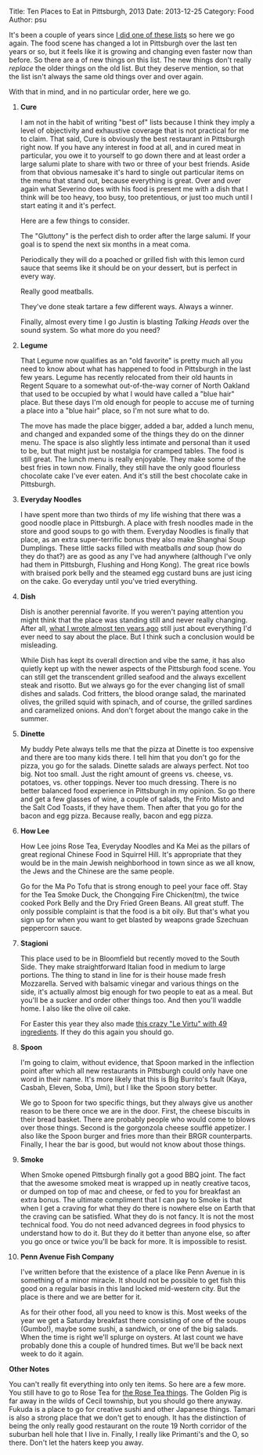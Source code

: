Title: Ten Places to Eat in Pittsburgh, 2013
Date: 2013-12-25
Category: Food
Author: psu

It's been a couple of years since <a href="http://mutable-states.com/10-things-to-eat-in-pittsburgh-before-you-are-dead.html">I did one of these lists</a> so here we go again. The food scene has changed a lot in Pittsburgh over the last ten years or so, but it feels like it is growing and changing even faster now than before. So there are a of new things on this list. The new things don't really _replace_ the older things on the old list. But they deserve mention, so that the list isn't always the same old things over and over again.

With that in mind, and in no particular order, here we go.

1. **Cure**

	I am not in the habit of writing "best of" lists because I think they imply a level of objectivity and exhaustive coverage that is not practical for me to claim. That said, Cure is obviously the best restaurant in Pittsburgh right now. If you have any interest in food at all, and in cured meat in particular, you owe it to yourself to go down there and at least order a large salumi plate to share with two or three of your best friends. Aside from that obvious namesake it's hard to single out particular items on the menu that stand out, because everything is great. Over and over again what Severino does with his food is present me with a dish that I think will be too heavy, too busy, too pretentious, or just too much until I start eating it and it's perfect.

	Here are a few things to consider.

	The "Gluttony" is the perfect dish to order after the large salumi. If your goal is to spend the next six months in a meat coma.

	Periodically they will do a poached or grilled fish with this lemon curd sauce that seems like it should be on your dessert, but is perfect in every way.

	Really good meatballs.

	They've done steak tartare a few different ways. Always a winner.

	Finally, almost every time I go Justin is blasting _Talking Heads_ over the sound system. So what more do you need?

2. **Legume**

	That Legume now qualifies as an "old favorite" is pretty much all you need to know about what has happened to food in Pittsburgh in the last few years. Legume has recently relocated from their old haunts in Regent Square to a somewhat out-of-the-way corner of North Oakland that used to be occupied by what I would have called a "blue hair" place. But these days I'm old enough for people to accuse me of turning a place into a "blue hair" place, so I'm not sure what to do.

	The move has made the place bigger, added a bar, added a lunch menu, and changed and expanded some of the things they do on the dinner menu. The space is also slightly less intimate and personal than it used to be, but that might just be nostalgia for cramped tables. The food is still great. The lunch menu is really enjoyable. They make some of the best fries in town now. Finally, they still have the only good flourless chocolate cake I've ever eaten. And it's still the best chocolate cake in Pittsburgh.

3. **Everyday Noodles**

	I have spent more than two thirds of my life wishing that there was a good noodle place in Pittsburgh. A place with fresh noodles made in the store and good soups to go with them. Everyday Noodles is finally that place, as an extra super-terrific bonus they also make Shanghai Soup Dumplings. These little sacks filled with meatballs *and* soup (how do they do that?) are as good as any I've had anywhere (although I've only had them in Pittsburgh, Flushing and Hong Kong). The great rice bowls with braised pork belly and the steamed egg custard buns are just icing on the cake. Go everyday until you've tried everything.

4. **Dish**

	Dish is another perennial favorite. If you weren't paying attention you might think that the place was standing still and never really changing. After all, <a href="http://tleaves.com/wp-archive/2005/04/28/dish/index.html">what I wrote almost ten years ago</a> still just about everything I'd ever need to say about the place. But I think such a conclusion would be misleading. 

	While Dish has kept its overall direction and vibe the same, it has also quietly kept up with the newer aspects of the Pittsburgh food scene. You can still get the transcendent grilled seafood and the always excellent steak and risotto. But we always go for the ever changing list of small dishes and salads. Cod fritters, the blood orange salad, the marinated olives, the grilled squid with spinach, and of course, the grilled sardines and caramelized onions. And don't forget about the mango cake in the summer.

5. **Dinette**

	My buddy Pete always tells me that the pizza at Dinette is too expensive and there are too many kids there. I tell him that you don't go for the pizza, you go for the salads. Dinette salads are always perfect. Not too big. Not too small. Just the right amount of greens vs. cheese, vs. potatoes, vs. other toppings. Never too much dressing. There is no better balanced food experience in Pittsburgh in my opinion. So go there and get a few glasses of wine, a couple of salads, the Frito Misto and the Salt Cod Toasts, if they have them. Then after that you go for the bacon and egg pizza. Because really, bacon and egg pizza.

6. **How Lee**

	How Lee joins Rose Tea, Everyday Noodles and Ka Mei as the pillars of great regional Chinese Food in Squirrel Hill. It's appropriate that they would be in the main Jewish neighborhood in town since as we all know, the Jews and the Chinese are the same people.

	Go for the Ma Po Tofu that is strong enough to peel your face off. Stay for the Tea Smoke Duck, the Chongqing Fire Chicken(tm), the twice cooked Pork Belly and the Dry Fried Green Beans. All great stuff. The only possible complaint is that the food is a bit oily. But that's what you sign up for when you want to get blasted by weapons grade Szechuan peppercorn sauce.

7. **Stagioni**

	This place used to be in Bloomfield but recently moved to the South Side. They make straightforward Italian food in medium to large portions. The thing to stand in line for is their house made fresh Mozzarella. Served with balsamic vinegar and various things on the side, it's actually almost big enough for two people to eat as a meal. But you'll be a sucker and order other things too. And then you'll waddle home. I also like the olive oil cake.

	For Easter this year they also made <a href="http://www.youtube.com/watch?v=1iR9uJpS8Z4">this crazy "Le Virtu" with 49 ingredients</a>. If they do this again you should go.

8. **Spoon**

	I'm going to claim, without evidence, that Spoon marked in the inflection point after which all new restaurants in Pittsburgh could only have one word in their name. It's more likely that this is Big Burrito's fault (Kaya, Casbah, Eleven, Soba, Umi), but I like the Spoon story better.

	We go to Spoon for two specific things, but they always give us another reason to be there once we are in the door. First, the cheese biscuits in their bread basket. There are probably people who would come to blows over those things. Second is the gorgonzola cheese soufflé appetizer. I also like the Spoon burger and fries more than their BRGR counterparts. Finally, I hear the bar is good, but would not know about those things.

9. **Smoke**

	When Smoke opened Pittsburgh finally got a good BBQ joint. The fact that the awesome smoked meat is wrapped up in neatly creative tacos, or dumped on top of mac and cheese, or fed to you for breakfast an extra bonus. The ultimate compliment that I can pay to Smoke is that when I get a craving for what they do there is nowhere else on Earth that the craving can be satisfied. What they do is not fancy. It is not the most technical food. You do not need advanced degrees in food physics to understand how to do it. But they do it better than anyone else, so after you go once or twice you'll be back for more. It is impossible to resist.

10. **Penn Avenue Fish Company**
	
	I've written before that the existence of a place like Penn Avenue in is something of a minor miracle. It should not be possible to get fish this good on a regular basis in this land locked mid-western city. But the place is there and we are better for it.

	As for their other food, all you need to know is this. Most weeks of the year we get a Saturday breakfast there consisting of one of the soups (Gumbo!), maybe some sushi, a sandwich, or one of the big salads. When the time is right we'll splurge on oysters. At last count we have probably done this a couple of hundred times. But we'll be back next week to do it again.

**Other Notes**

You can't really fit everything into only ten items. So here are a few more. You still have to go to Rose Tea for <a href="http://tleaves.com/wp-archive/2009/04/01/the-rose-tea-effect/index.html">the Rose Tea things</a>. The Golden Pig is far away in the wilds of Cecil township, but you should go there anyway. Fukuda is a place to go for creative sushi and other Japanese things. Tamari is also a strong place that we don't get to enough. It has the distinction of being the only really good restaurant on the route 19 North corridor of the suburban hell hole that I live in. Finally, I really like Primanti's and the O, so there. Don't let the haters keep you away.